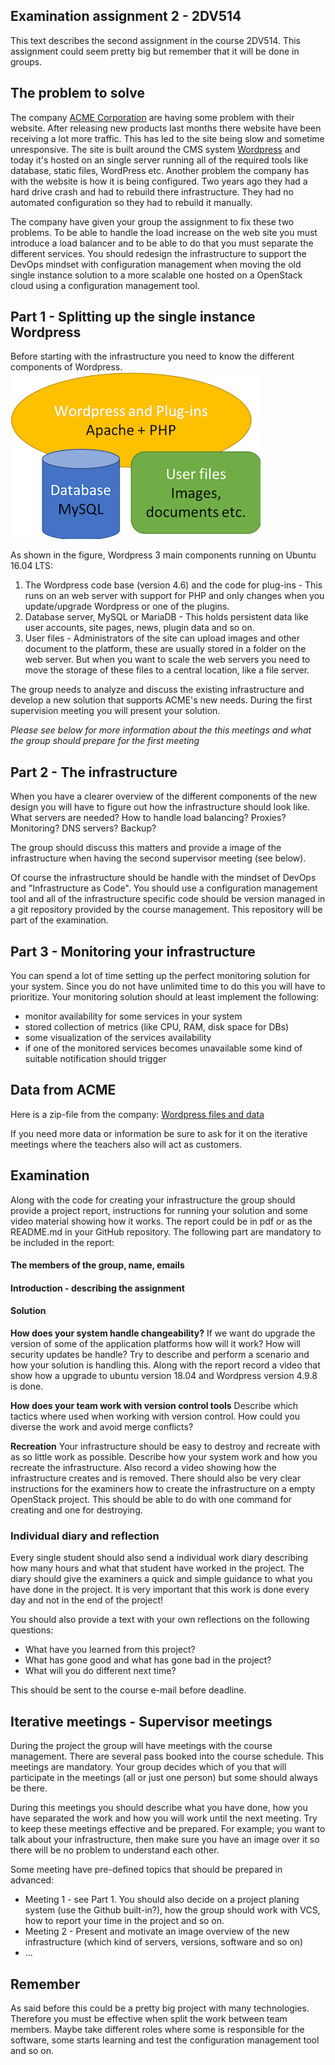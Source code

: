 ## Examination assignment 2 - 2DV514

This text describes the second assignment in the course 2DV514. This assignment could seem pretty big but remember that it will be done in groups.


## The problem to solve
The company [ACME Corporation](https://en.wikipedia.org/wiki/Acme_Corporation) are having some problem with their website.
After releasing new products last months there website have been receiving a lot more traffic. This has led to the site being slow and sometime unresponsive. The site is built around the CMS system [Wordpress](https://wordpress.org/download/) and today it's hosted on an single server running all of the required tools like database, static files, WordPress etc.
Another problem the company has with the website is how it is being configured. Two years ago they had a hard drive crash and had to rebuild there infrastructure. They had no automated configuration so they had to rebuild it manually. 

The company have given your group the assignment to fix these two problems. To be able to handle the load increase on the web site you must introduce a load balancer and to be able to do that you must separate the different services. You should redesign the infrastructure to support the DevOps mindset with configuration management when moving the old single instance solution to a more scalable one hosted on a OpenStack cloud using a configuration management tool.

## Part 1 - Splitting up the single instance Wordpress
Before starting with the infrastructure you need to know the different components of Wordpress.
![Image of the software architecture](https://github.com/2dv514/syllabus/raw/master/examination/part_2/wordpress-architecture.png)

As shown in the figure, Wordpress 3 main components running on Ubuntu 16.04 LTS:

1. The Wordpress code base (version 4.6) and the code for plug-ins - This runs on an web server with support for PHP and only changes when you update/upgrade Wordpress or one of the plugins.
2. Database server, MySQL or MariaDB - This holds persistent data like user accounts, site pages, news, plugin data and so on.
3. User files - Administrators of the site can upload images and other document to the platform, these are usually stored in a folder on the web server. But when you want to scale the web servers you need to move the storage of these files to a central location, like a file server.

The group needs to analyze and discuss the existing infrastructure and develop a new solution that supports ACME's new needs. During the first supervision meeting you will present your solution.

*Please see below for more information about the this meetings and what the group should prepare for the first meeting*

## Part 2 - The infrastructure
When you have a clearer overview of the different components of the new design you will have to figure out how the infrastructure should look like. What servers are needed? How to handle load balancing? Proxies? Monitoring? DNS servers? Backup?

The group should discuss this matters and provide a image of the infrastructure when having the second supervisor meeting (see below).

Of course the infrastructure should be handle with the mindset of DevOps and "Infrastructure as Code". You should use a configuration management tool and all of the infrastructure specific code should be version managed in a git repository provided by the course management. This repository will be part of the examination.

## Part 3 - Monitoring your infrastructure
You can spend a lot of time setting up the perfect monitoring solution for your system. Since you do not have unlimited time to do this you will have to prioritize.
Your monitoring solution should at least implement the following:

* monitor availability for some services in your system
* stored collection of metrics (like CPU, RAM, disk space for DBs)
* some visualization of the services availability
* if one of the monitored services becomes unavailable some kind of suitable notification should trigger

## Data from ACME
Here is a zip-file from the company:
[Wordpress files and data](https://github.com/2dv514/syllabus/blob/master/examination/part_2/acme_wordpress_files_and_data.tar.gz?raw=true)

If you need more data or information be sure to ask for it on the iterative meetings where the teachers also will act as customers.

## Examination
Along with the code for creating your infrastructure the group should provide a project report, instructions for running your solution and some video material showing how it works. The report could be in pdf or as the README.md in your GitHub repository. The following part are mandatory to be included in the report:

#### The members of the group, name, emails
#### Introduction - describing the assignment

#### Solution

**How does your system handle changeability?** If we want do upgrade the version of some of the application platforms how will it work? How will security updates be handle? Try to describe and perform a scenario and how your solution is handling this. Along with the report record a video that show how a upgrade to ubuntu version 18.04 and Wordpress version 4.9.8 is done.

**How does your team work with version control tools** Describe which tactics where used when working with version control. How could you diverse the work and avoid merge conflicts?

**Recreation** Your infrastructure should be easy to destroy and recreate with as so little work as possible. Describe how your system work and how you recreate the infrastructure. Also record a video showing how the infrastructure creates and is removed. There should also be very clear instructions for the examiners how to create the infrastructure on a empty OpenStack project. This should be able to do with one command for creating and one for destroying.



### Individual diary and reflection
Every single student should also send a individual work diary describing how many hours and what that student have worked in the project. The diary should give the examiners a quick and simple guidance to what you have done in the project. It is very important that this work is done every day and not in the end of the project!

You should also provide a text with your own reflections on the following questions:

* What have you learned from this project?
* What has gone good and what has gone bad in the project?
* What will you do different next time?

This should be sent to the course e-mail before deadline.

## Iterative meetings - Supervisor meetings
During the project the group will have meetings with the course management. There are several pass booked into the course schedule. This meetings are mandatory. Your group decides which of you that will participate in the meetings (all or just one person) but some should always be there.

During this meetings you should describe what you have done, how you have separated the work and how you will work until the next meeting. Try to keep these meetings effective and be prepared. For example; you want to talk about your infrastructure, then make sure you have an image over it so there will be no problem to understand each other.

Some meeting have pre-defined topics that should be prepared in advanced:

* Meeting 1 - see Part 1. You should also decide on a project planing system (use the Github built-in?), how the group should work with VCS, how to report your time in the project and so on.
* Meeting 2 - Present and motivate an image overview of the new infrastructure (which kind of servers, versions, software and so on)
* ...

## Remember
As said before this could be a pretty big project with many technologies. Therefore you must be effective when split the work between team members. Maybe take different roles where some is responsible for the software, some starts learning and test the configuration management tool and so on.
